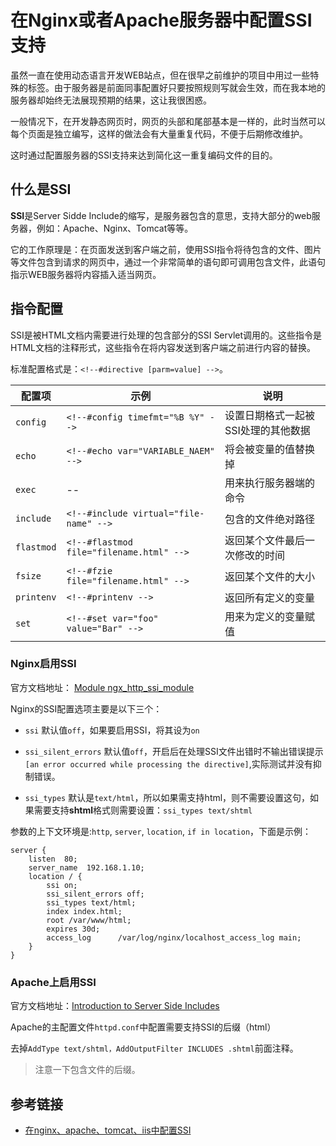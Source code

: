 # 在Nginx或者Apache服务器中配置SSI支持

虽然一直在使用动态语言开发WEB站点，但在很早之前维护的项目中用过一些特殊的标签。由于服务器是前面同事配置好只要按照规则写就会生效，而在我本地的服务器却始终无法展现预期的结果，这让我很困惑。

一般情况下，在开发静态网页时，网页的头部和尾部基本是一样的，此时当然可以每个页面是独立编写，这样的做法会有大量重复代码，不便于后期修改维护。

这时通过配置服务器的SSI支持来达到简化这一重复编码文件的目的。


## 什么是SSI

**SSI**是Server Sidde Include的缩写，是服务器包含的意思，支持大部分的web服务器，例如：Apache、Nginx、Tomcat等等。

它的工作原理是：在页面发送到客户端之前，使用SSI指令将待包含的文件、图片等文件包含到请求的网页中，通过一个非常简单的语句即可调用包含文件，此语句指示WEB服务器将内容插入适当网页。

## 指令配置

SSI是被HTML文档内需要进行处理的包含部分的SSI Servlet调用的。这些指令是HTML文档的注释形式，这些指令在将内容发送到客户端之前进行内容的替换。

标准配置格式是：`<!--#directive [parm=value] -->`。

配置项 | 示例 | 说明
---- | ---- | ----
`config` | `<!--#config timefmt="%B %Y" -->` | 设置日期格式一起被SSI处理的其他数据
`echo` | `<!--#echo var="VARIABLE_NAEM" -->` | 将会被变量的值替换掉
`exec` | -- | 用来执行服务器端的命令
`include` | `<!--#include virtual="file-name" -->` | 包含的文件绝对路径
`flastmod` | `<!--#flastmod file="filename.html" -->` | 返回某个文件最后一次修改的时间
`fsize` | `<!--#fzie file="filename.html" -->` | 返回某个文件的大小
`printenv` | `<!--#printenv -->` | 返回所有定义的变量
`set` | `<!--#set var="foo" value="Bar" -->`| 用来为定义的变量赋值


### Nginx启用SSI

官方文档地址： [Module ngx_http_ssi_module](http://nginx.org/en/docs/http/ngx_http_ssi_module.html)

Nginx的SSI配置选项主要是以下三个：

* `ssi` 默认值`off`，如果要启用SSI，将其设为`on`

* `ssi_silent_errors` 默认值`off`，开启后在处理SSI文件出错时不输出错误提示`[an error occurred while processing the directive]`,实际测试并没有抑制错误。

* `ssi_types` 默认是`text/html`，所以如果需支持html，则不需要设置这句，如果需要支持**shtml**格式则需要设置：`ssi_types text/shtml`

参数的上下文环境是:`http`, `server`, `location`, `if in location`，下面是示例：

```
server {
    listen  80;
    server_name  192.168.1.10;
    location / {
        ssi on;
        ssi_silent_errors off;
        ssi_types text/html;
        index index.html;
        root /var/www/html;
        expires 30d;
        access_log      /var/log/nginx/localhost_access_log main;
    }
}
```


### Apache上启用SSI

官方文档地址：[Introduction to Server Side Includes](https://httpd.apache.org/docs/current/howto/ssi.html)

Apache的主配置文件`httpd.conf`中配置需要支持SSI的后缀（html）

去掉`AddType text/shtml，AddOutputFilter INCLUDES .shtml`前面注释。

> 注意一下包含文件的后缀。


## 参考链接

* [在nginx、apache、tomcat、iis中配置SSI](http://www.publiccms.com/introduction/2015/08-25/177.html)
